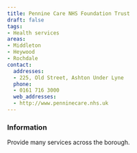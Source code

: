 ```yaml
---
title: Pennine Care NHS Foundation Trust
draft: false
tags:
- Health services
areas:
- Middleton
- Heywood
- Rochdale
contact:
  addresses:
  - 225, Old Street, Ashton Under Lyne
  phone:
  - 0161 716 3000
  web_addresses:
  - http://www.penninecare.nhs.uk
---
```


### Information
Provide many services across the borough.
